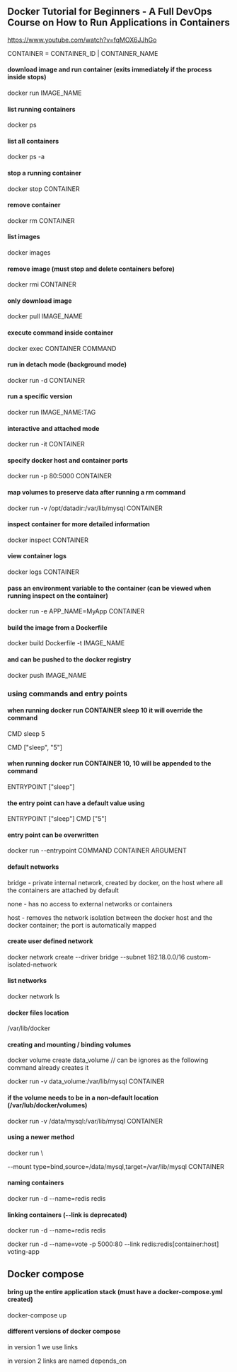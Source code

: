 ## Docker Tutorial for Beginners - A Full DevOps Course on How to Run Applications in Containers
https://www.youtube.com/watch?v=fqMOX6JJhGo

CONTAINER = CONTAINER_ID | CONTAINER_NAME

#### download image and run container (exits immediately if the process inside stops)
docker run IMAGE_NAME
#### list running containers
docker ps
#### list all containers
docker ps -a
#### stop a running container
docker stop CONTAINER
#### remove container
docker rm CONTAINER
#### list images
docker images
#### remove image (must stop and delete containers before)
docker rmi CONTAINER
#### only download image
docker pull IMAGE_NAME
#### execute command inside container
docker exec CONTAINER COMMAND
#### run in detach mode (background mode)
docker run -d CONTAINER
#### run a specific version
docker run IMAGE_NAME:TAG
#### interactive and attached mode
docker run -it CONTAINER
#### specify docker host and container ports
docker run -p 80:5000 CONTAINER
#### map volumes to preserve data after running a rm command
docker run -v /opt/datadir:/var/lib/mysql CONTAINER
#### inspect container for more detailed information
docker inspect CONTAINER
#### view container logs
docker logs CONTAINER
#### pass an environment variable to the container (can be viewed when running inspect on the container)
docker run -e APP_NAME=MyApp CONTAINER
#### build the image from a Dockerfile
docker build Dockerfile -t IMAGE_NAME
#### and can be pushed to the docker registry
docker push IMAGE_NAME
### using commands and entry points
#### when running docker run CONTAINER sleep 10 it will override the command
CMD sleep 5 

CMD ["sleep", "5"]
#### when running docker run CONTAINER 10, 10 will be appended to the command
ENTRYPOINT ["sleep"]
#### the entry point can have a default value using
ENTRYPOINT ["sleep"]
CMD ["5"]
#### entry point can be overwritten
docker run --entrypoint COMMAND CONTAINER ARGUMENT
#### default networks
bridge - private internal network, created by docker, on the host where all the containers 
are attached by default

none - has no access to external networks or containers

host - removes the network isolation between the docker host and the docker container; the port is 
automatically mapped 
#### create user defined network
docker network create --driver bridge --subnet 182.18.0.0/16 custom-isolated-network
#### list networks
docker network ls
#### docker files  location
/var/lib/docker
#### creating and mounting / binding volumes
docker volume create data_volume // can be ignores as the following command already creates it

docker run -v data_volume:/var/lib/mysql CONTAINER
#### if the volume needs to be in a non-default location (/var/lub/docker/volumes)
docker run -v /data/mysql:/var/lib/mysql CONTAINER
#### using a newer method
docker run \\

--mount type=bind,source=/data/mysql,target=/var/lib/mysql CONTAINER
#### naming containers
docker run -d --name=redis redis
#### linking containers (--link is deprecated)
docker run -d --name=redis redis

docker run -d --name=vote -p 5000:80 --link redis:redis[container:host] voting-app

## Docker compose

#### bring up the entire application stack (must have a docker-compose.yml created)
docker-compose up
#### different versions of docker compose
in version 1 we use links

in version 2 links are named depends_on

















































